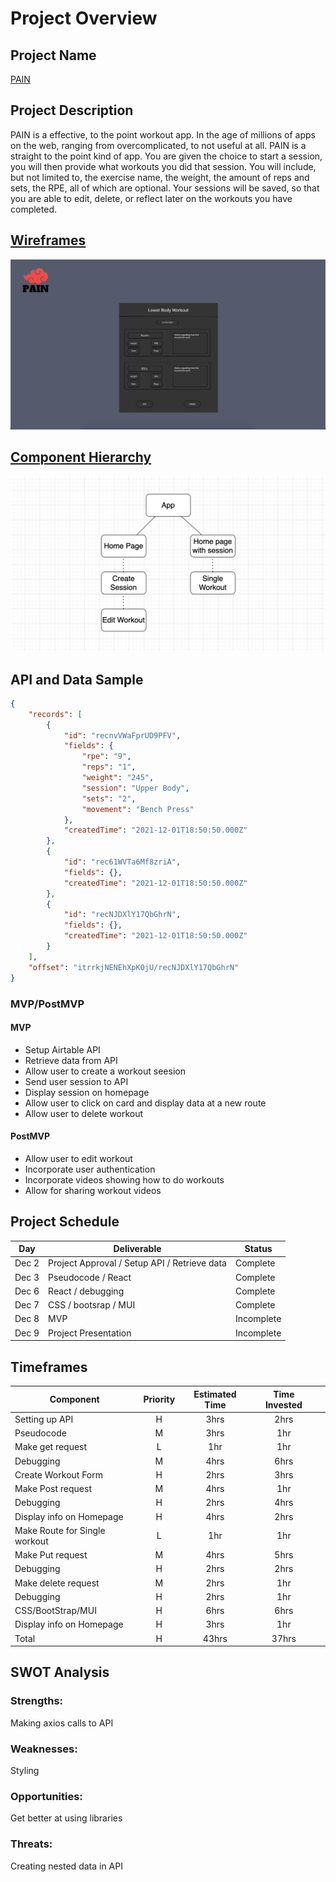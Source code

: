 # Project Overview

## Project Name
[PAIN]()


## Project Description

PAIN is a effective, to the point workout app. In the age of millions of apps on the web, ranging from overcomplicated, to not useful at all. PAIN is a straight to the point kind of app. You are given the choice to start a session, you will then provide what workouts you did that session. You will include, but not limited to, the exercise name, the weight, the amount of reps and sets, the RPE, all of which are optional. Your sessions will be saved, so that you are able to edit, delete, or reflect later on the workouts you have completed. 

## [Wireframes](https://www.figma.com/file/2wN4bziabZIT0CI8t6DTJb/PAIN?node-id=16%3A142)

![Getting Started](./client/src/components/photos/createSession.png)


## [Component Hierarchy](https://drive.google.com/file/d/1Vq2jO9JwvXZcufjqjo9cXe9uhgFR4_FV/view?usp=sharing)
![Getting Started](./client/src/components/photos/hierarchy.png)


## API and Data Sample

```json
{
    "records": [
        {
            "id": "recnvVWaFprUD9PFV",
            "fields": {
                "rpe": "9",
                "reps": "1",
                "weight": "245",
                "session": "Upper Body",
                "sets": "2",
                "movement": "Bench Press"
            },
            "createdTime": "2021-12-01T18:50:50.000Z"
        },
        {
            "id": "rec61WVTa6Mf8zriA",
            "fields": {},
            "createdTime": "2021-12-01T18:50:50.000Z"
        },
        {
            "id": "recNJDXlY17QbGhrN",
            "fields": {},
            "createdTime": "2021-12-01T18:50:50.000Z"
        }
    ],
    "offset": "itrrkjNENEhXpK0jU/recNJDXlY17QbGhrN"
}
```

### MVP/PostMVP

#### MVP 

- Setup Airtable API
- Retrieve data from API
- Allow user to create a workout seesion 
- Send user session to API
- Display session on homepage
- Allow user to click on card and display data at a new route
- Allow user to delete workout

#### PostMVP  

- Allow user to edit workout
- Incorporate user authentication
- Incorporate videos showing how to do workouts
- Allow for sharing workout videos

## Project Schedule

|  Day | Deliverable | Status
|---|---| ---|
|Dec 2| Project Approval / Setup API / Retrieve data | Complete
|Dec 3| Pseudocode / React  | Complete
|Dec 6| React / debugging | Complete
|Dec 7| CSS / bootsrap / MUI | Complete
|Dec 8| MVP | Incomplete
|Dec 9| Project Presentation | Incomplete

## Timeframes

| Component | Priority | Estimated Time | Time Invested | |
| --- | :---: |  :---: | :---: | :---: |
| Setting up API | H | 3hrs| 2hrs |
| Pseudocode | M | 3hrs| 1hr |
| Make get request | L | 1hr | 1hr |
| Debugging | M | 4hrs| 6hrs | 
| Create Workout Form | H | 2hrs| 3hrs |
| Make Post request | M | 4hrs | 1hr |
| Debugging | H | 2hrs| 4hrs |
| Display info on Homepage | H | 4hrs| 2hrs |
| Make Route for Single workout | L | 1hr| 1hr |
| Make Put request | M | 4hrs | 5hrs | 
| Debugging | H | 2hrs| 2hrs | 
| Make delete request | M | 2hrs| 1hr |
| Debugging | H | 2hrs| 1hr |
| CSS/BootStrap/MUI | H | 6hrs| 6hrs |
| Display info on Homepage | H | 3hrs| 1hr |
| Total | H | 43hrs| 37hrs |

## SWOT Analysis

### Strengths:
Making axios calls to API

### Weaknesses:
Styling

### Opportunities:
Get better at using libraries

### Threats:
Creating nested data in API